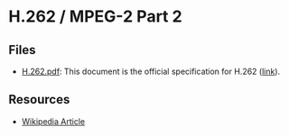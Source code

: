 # H.262 / MPEG-2 Part 2
## Files
- [H.262.pdf](H.262.pdf): This document is the official specification for H.262 ([link](https://www.itu.int/rec/T-REC-H.262/en)).
## Resources
- [Wikipedia Article](https://en.wikipedia.org/wiki/H.262/MPEG-2_Part_2)
